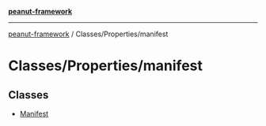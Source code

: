 [**peanut-framework**](../../../README.md)

***

[peanut-framework](../../../modules.md) / Classes/Properties/manifest

# Classes/Properties/manifest

## Classes

- [Manifest](classes/Manifest.md)
